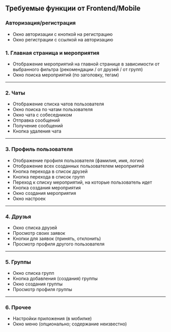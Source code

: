 ## Требуемые функции от Frontend/Mobile

### Авторизация/регистрация
- Окно авторизации с кнопкой на регистрацию
- Окно регистрации с ссылкой на авторизацию

### 1. **Главная страница и мероприятия**
- Отображение мероприятий на главной странице в зависимости от выбранного фильтра (рекомендации / от друзей / от групп)
- Окно поиска мероприятий (по заголовку, тегам)

---

### 2. **Чаты**
- Отображение списка чатов пользователя
- Окно поиска по чатам пользователя
- Окно чата с собеседником
- Отправка сообщений
- Получение сообщений
- Кнопка удаления чата

---

### 3. **Профиль пользователя**
- Отображение профиля пользователя (фамилия, имя, логин)
- Отображение всех созданных пользователем мероприятий
- Кнопка перехода в список друзей
- Кнопка перехода в список групп
- Переход к списку мероприятий, на которые пользователь идет
- Кнопка создания мероприятия
- Окно создания мероприятия
- Окно настроек

---

### 4. **Друзья**
- Окно списка друзей
- Просмотр своих заявок
- Кнопки для заявок (принять, отклонить)
- Просмотр профиля другого пользователя

---

### 5. **Группы**
- Окно списка групп
- Кнопка добавления (создания) группы
- Окно создания группы
- Просмотр профиля группы

---

### 6. **Прочее**
- Настройки приложения (в мобилке)
- Окно меню (опционально; содержание неизвестно)

